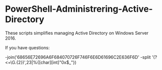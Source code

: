 # PowerShell-Administrering-Active-Directory

These scripts simplifies managing Active Directory on Windows Server 2016.

If you have questions:

-join('68656E72696A6F684070726F746F6E6D61696C2E636F6D' -split '(?<=\G.{2})',23|%{[char][int]"0x$_"})
